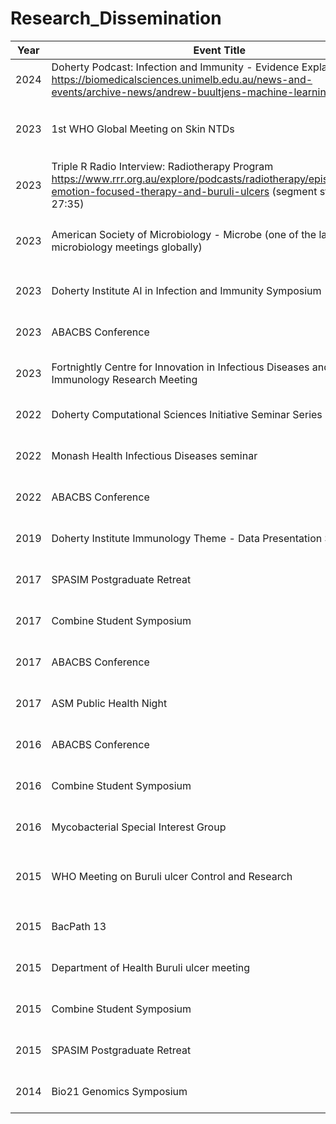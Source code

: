 # Research_Dissemination



| Year | Event Title                                               | Role                 |  Location             |
|------|-----------------------------------------------------------|----------------------|-----------------------|
| 2024 | Doherty Podcast: Infection and Immunity - Evidence Explained<br> https://biomedicalsciences.unimelb.edu.au/news-and-events/archive-news/andrew-buultjens-machine-learning | 🟢 **Invited interview**   | National:<br>Melbourne, Australia|
| 2023 | 1st WHO Global Meeting on Skin NTDs                       | Oral presentation    | ✈️ **International:** <br>Geneva, Switzerland  |
| 2023 | Triple R Radio Interview: Radiotherapy Program <br>https://www.rrr.org.au/explore/podcasts/radiotherapy/episodes/6675-emotion-focused-therapy-and-buruli-ulcers (segment starts at 27:35)| 🟢 **Invited interview**    | National:<br>Melbourne, Australia |
| 2023 | American Society of Microbiology - Microbe (one of the largest microbiology meetings globally) | Oral presentation    | ✈️ **International:** <br>Houston, TX, USA     |
| 2023 | Doherty Institute AI in Infection and Immunity Symposium | 🟢 **Invited presentation** | National:<br>Melbourne, Australia |
| 2023 | ABACBS Conference                                         | Poster               | National:<br>Brisbane, Australia  |
| 2023 | Fortnightly Centre for Innovation in Infectious Diseases and Immunology Research Meeting | 🟢 **Invited presentation** | National:<br>Geelong, Australia   |
| 2022 | Doherty Computational Sciences Initiative Seminar Series  | 🟢 **Invited presentation** | National:<br>Melbourne, Australia |
| 2022 | Monash Health Infectious Diseases seminar                 | 🟢 **Invited presentation** | National:<br>Melbourne, Australia |
| 2022 | ABACBS Conference                                         | Poster               | National:<br>Melbourne, Australia |
| 2019 | Doherty Institute Immunology Theme - Data Presentation Series | 🟢 **Invited presentation** | National:<br>Melbourne, Australia |
| 2017 | SPASIM Postgraduate Retreat                               | Oral presentation    | National:<br>Lancefield, Australia |
| 2017 | Combine Student Symposium                                 | Oral presentation    | National:<br>Adelaide, Australia  |
| 2017 | ABACBS Conference                                         | Poster               | National:<br>Adelaide, Australia  |
| 2017 | ASM Public Health Night                                   | 🟢 **Invited presentation** | National:<br>Melbourne, Australia |
| 2016 | ABACBS Conference                                         | Oral presentation    | National:<br>Brisbane, Australia  |
| 2016 | Combine Student Symposium                                 | Poster               | National:<br>Brisbane, Australia  |
| 2016 | Mycobacterial Special Interest Group                      | 🟢 **Invited presentation** | National:<br>Melbourne, Australia |
| 2015 | WHO Meeting on Buruli ulcer Control and Research          | Oral presentation    | ✈️ **International:** <br>Geneva, Switzerland  |
| 2015 | BacPath 13                                                | Poster               | National:<br>San Remo, Australia  |
| 2015 | Department of Health Buruli ulcer meeting                 | 🟢 **Invited presentation** | National:<br>Melbourne, Australia |
| 2015 | Combine Student Symposium                                 | Poster               | National:<br>Sydney, Australia    |
| 2015 | SPASIM Postgraduate Retreat                               | Oral presentation    | National:<br>Lancefield, Australia |
| 2014 | Bio21 Genomics Symposium                                  | Oral presentation    | National:<br>Melbourne, Australia |

